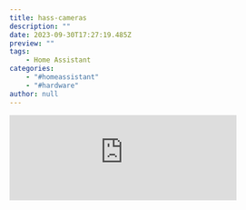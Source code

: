 ```yaml
---
title: hass-cameras
description: ""
date: 2023-09-30T17:27:19.485Z
preview: ""
tags:
    - Home Assistant
categories:
    - "#homeassistant"
    - "#hardware"
author: null
---
```

<iframe src="https://mastodontech.de/@larnius/111155313206743907/embed" class="mastodon-embed" style="max-width: 100%; border: 0" width="400" allowfullscreen="allowfullscreen"></iframe><script src="https://mastodontech.de/embed.js" async="async"></script>